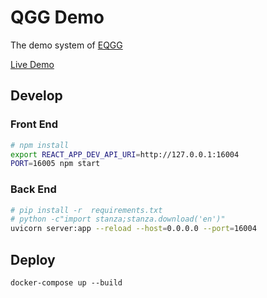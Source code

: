 # QGG Demo
The demo system of [EQGG](https://github.com/p208p2002/Neural-Question-Group-Generation)

[Live Demo](https://qgg-demo.nlpnchu.org)
## Develop
### Front End
```sh
# npm install
export REACT_APP_DEV_API_URI=http://127.0.0.1:16004
PORT=16005 npm start
```
### Back End
```sh
# pip install -r  requirements.txt
# python -c"import stanza;stanza.download('en')"
uvicorn server:app --reload --host=0.0.0.0 --port=16004
```
## Deploy
```
docker-compose up --build
```